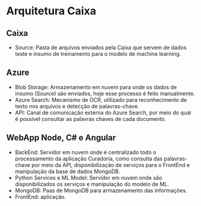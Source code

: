 Arquitetura Caixa
====

Caixa
---

- Source: Pasta de arquivos enviados pela Caixa que servem de dados teste e insumo de treinamento para o modelo de machine learning.

Azure
---

- Blob Storage: Armazenamento em nuvem para onde os dados de insumo (Source) são enviados, hoje esse processo é feito manualmente.
- Azure Search: Mecanismo de OCR, utilizado para reconhecimento de texto nos arquivos e detecção de palavras-chave.
- API: Canal de comunicação externa do Azure Search, por meio do qual é possível consultar as palavras chaves de cada documento.

WebApp Node, C# e Angular
---

- BackEnd: Servidor em nuvem onde é centralizado todo o processamento da aplicação Curadoria, como consulta das palavras-chave por meio da API, disponibilização de serviços para o FrontEnd e manipulação da base de dados MongoDB.
- Python Services e ML Model: Servidor em nuvem onde são disponibilizados os serviços e manipulação do modelo de ML.
- MongoDB: Paas de MongoDB para armazenamento das informações.
- FrontEnd: aplicação.
